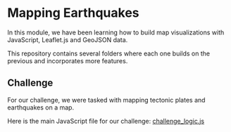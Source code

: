 # Mapping Earthquakes
In this module, we have been learning how to build map visualizations with JavaScript, Leaflet.js and GeoJSON data.

This repository contains several folders where each one builds on the previous and incorporates more features.

## Challenge
For our challenge, we were tasked with mapping tectonic plates and earthquakes on a map.

Here is the main JavaScript file for our challenge: [challenge_logic.js](Earthquake_Challenge/static/js/challenge_logic.js)

